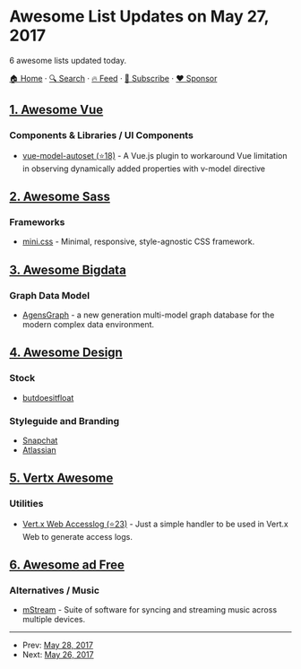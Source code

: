 # Awesome List Updates on May 27, 2017

6 awesome lists updated today.

[🏠 Home](/README.md) · [🔍 Search](https://www.trackawesomelist.com/search/) · [🔥 Feed](https://www.trackawesomelist.com/rss.xml) · [📮 Subscribe](https://trackawesomelist.us17.list-manage.com/subscribe?u=d2f0117aa829c83a63ec63c2f&id=36a103854c) · [❤️  Sponsor](https://github.com/sponsors/theowenyoung)



## [1. Awesome Vue](/content/vuejs/awesome-vue/README.md)

### Components & Libraries / UI Components

*   [vue-model-autoset (⭐18)](https://github.com/outluch/vue-model-autoset) - A Vue.js plugin to workaround Vue limitation in observing dynamically added properties with v-model directive

## [2. Awesome Sass](/content/Famolus/awesome-sass/README.md)

### Frameworks

*   [mini.css](http://minicss.org/) - Minimal, responsive, style-agnostic CSS framework.

## [3. Awesome Bigdata](/content/newTendermint/awesome-bigdata/README.md)

### Graph Data Model

*   [AgensGraph](http://www.agensgraph.com/) - a new generation multi-model graph database for the modern complex data environment.

## [4. Awesome Design](/content/gztchan/awesome-design/README.md)

### Stock

*   [butdoesitfloat](http://butdoesitfloat.com/)

### Styleguide and Branding

*   [Snapchat](https://www.snapchat.com/brand-guidelines#general-usage-guidelines)
*   [Atlassian](https://atlassian.design/)

## [5. Vertx Awesome](/content/vert-x3/vertx-awesome/README.md)

### Utilities

*   [Vert.x Web Accesslog (⭐23)](https://github.com/romanpierson/vertx-web-accesslog) - Just a simple handler to be used in Vert.x Web to generate access logs.

## [6. Awesome ad Free](/content/johnjago/awesome-ad-free/README.md)

### Alternatives / Music

*   [mStream](http://mstream.io/) - Suite of software for syncing and streaming music across multiple devices.

---

- Prev: [May 28, 2017](/content/2017/05/28/README.md)
- Next: [May 26, 2017](/content/2017/05/26/README.md)
